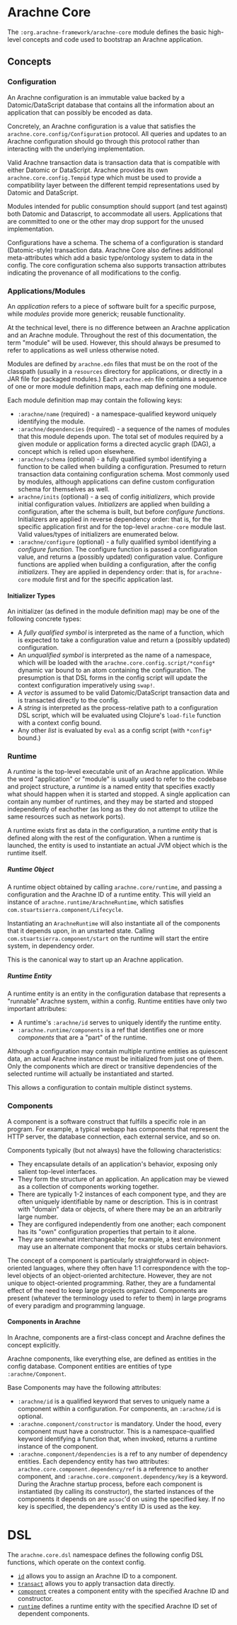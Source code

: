 <h1>Arachne Core</h1>

The `:org.arachne-framework/arachne-core` module defines the basic high-level concepts and code used to bootstrap an Arachne application.

## Concepts

### Configuration

An Arachne configuration is an immutable value backed by a Datomic/DataScript database that contains all the information about an application that can possibly be encoded as data.

Concretely, an Arachne configuration is a value that satisfies the `arachne.core.config/Configuration` protocol. All queries and updates to an Arachne configuration should go through this protocol rather than interacting with the underlying implementation.

Valid Arachne transaction data is transaction data that is compatible with either Datomic or DataScript. Arachne provides its own `arachne.core.config.Tempid` type which must be used to provide a compatibility layer between the different tempid representations used by Datomic and DataScript.

Modules intended for public consumption should support (and test against) both Datomic and Datascript, to accommodate all users. Applications that are committed to one or the other may drop support for the unused implementation.

Configurations have a schema. The schema of a configuration is standard (Datomic-style) transaction data. Arachne Core also defines additional meta-attributes which add a basic type/ontology system to data in the config. The core configuration schema also supports transaction attributes indicating the provenance of all modifications to the config.


### Applications/Modules

An _application_ refers to a piece of software built for a specific purpose, while _modules_ provide more generick; reusable functionality.

At the technical level, there is no difference between an Arachne application and an Arachne module. Throughout the rest of this documentation, the term "module" will be used. However, this should always be presumed to refer to applications as well unless otherwise noted.

Modules are defined by `arachne.edn` files that must be on the root of the classpath (usually in a `resources` directory for applications, or directly in a JAR file for packaged modules.) Each `arachne.edn` file contains a sequence of one or more module definition maps, each map defining one module.

Each module definition map may contain the following keys:

- `:arachne/name` (required) - a namespace-qualified keyword uniquely identifying the module.
- `:arachne/dependencies` (required) - a sequence of the names of modules that this module depends upon. The total set of modules required by a given module or application forms a directed acyclic graph (DAG), a concept which is relied upon elsewhere.
- `:arachne/schema` (optional) - a fully qualified symbol identifying a function to be called when building a configuration. Presumed to return  transaction data containing configuration schema. Most commonly used by modules, although applications can define custom configuration schema for themselves as well.
- `arachne/inits` (optional) - a seq of config _initializers_, which provide initial configuration values. _Initializers_ are applied when building a configuration, after the schema is built, but before _configure functions_. Initializers are applied in reverse dependency order: that is, for the specific application first and for the top-level `arachne-core` module last. Valid values/types of initializers are enumerated below.
- `:arachne/configure` (optional) - a fully qualified symbol identifying a *configure function*. The configure function is passed a configuration value, and returns a (possibly updated) configuration value. Configure functions are applied when building a configuration, after the config _initializers_. They are applied in dependency order: that is, for `arachne-core` module first and for the specific application last.

#### Initializer Types

An initializer (as defined in the module definition map) may be one of the following concrete types:

- A _fully qualified symbol_ is interpreted as the name of a function, which is expected to take a configuration value and return a (possibly updated) configuration.
- An _unqualified symbol_ is interpreted as the name of a namespace, which will be loaded with the `arachne.core.config.script/*config*` dynamic var bound to an atom containing the configuration. The presumption is that DSL forms in the config script will update the context configuration imperatively using `swap!`.
- A _vector_ is assumed to be valid Datomic/DataScript transaction data and is transacted directly to the config.
- A _string_ is interpreted as the process-relative path to a configuration DSL script, which will be evaluated using Clojure's `load-file` function with a context config bound.
- Any other _list_ is evaluated by `eval` as a config script (with `*config*` bound.)

### Runtime

A _runtime_ is the top-level executable unit of an Arachne application. While the word "application" or "module" is usually used to refer to the codebase and project structure, a _runtime_ is a named entity that specifies exactly what should happen when it is started and stopped. A single application can contain any number of runtimes, and they may be started and stopped independently of eachother (as long as they do not attempt to utilize the same resources such as network ports).

A runtime exists first as data in the configuration, a runtime _entity_ that is defined along with the rest of the configuration. When a runtime is launched, the entity is used to instantiate an actual JVM object which is the runtime itself.

##### Runtime Object

A runtime object obtained by calling `arachne.core/runtime`, and passing a configuration and the Arachne ID of a runtime entity. This will yield an instance of `arachne.runtime/ArachneRuntime`, which satisfies `com.stuartsierra.component/Lifecycle`.

Instantiating an `ArachneRuntime` will also instantiate all of the components that it depends upon, in an unstarted state. Calling `com.stuartsierra.component/start` on the runtime will start the entire system, in dependency order.

This is the canonical way to start up an Arachne application.

##### Runtime Entity

A runtime entity is an entity in the configuration database that represents a "runnable" Arachne system, within a config. Runtime entities have only two important attributes:

- A runtime's `:arachne/id` serves to uniquely identify the runtime entity.
- `:arachne.runtime/components` is a ref that identifies one or more _components_ that are a "part" of the runtime.

Although a configuration may contain multiple runtime entities as quiescent data, an actual Arachne instance must be initialized from just one of them. Only the components which are direct or transitive dependencies of the selected runtime will actually be instantiated and started.

This allows a configuration to contain multiple distinct systems.

### Components

A component is a software construct that fulfills a specific role in an program. For example, a typical webapp has components that represent the HTTP server, the database connection, each external service, and so on.

Components typically (but not always) have the following characteristics:

 - They encapsulate details of an application's behavior, exposing only salient top-level interfaces.
 - They form the structure of an application. An application may be viewed as a collection of components working together.
 - There are typically 1-2 instances of each component type, and they are often uniquely identifiable by name or description. This is in contrast with "domain" data or objects, of where there may be an an arbitrarily large number.
 - They are configured independently from one another; each component has its "own" configuration properties that pertain to it alone.
 - They are somewhat interchangeable; for example, a test environment may use an alternate component that mocks or stubs certain behaviors.

The concept of a component is particularly straightforward in object-oriented languages, where they often have 1:1 correspondence with the top-level objects of an object-oriented architecture. However, they are not unique to object-oriented programming. Rather, they are a fundamental effect of the need to keep large projects organized. Components are present (whatever the terminology used to refer to them) in large programs of every paradigm and programming language.

#### Components in Arachne

In Arachne, components are a first-class concept and Arachne defines the concept explicitly.

Arachne components, like everything else, are defined as entities in the config database. Component entities are entities of type `:arachne/Component`.

Base Components may have the following attributes:

- `:arachne/id` is a qualified keyword that serves to uniquely name a component within a configuration. For components, an `:arachne/id` is optional.
- `:arachne.component/constructor` is mandatory. Under the hood, every component must have a constructor. This is a namespace-qualified keyword identifying a function that, when invoked, returns a runtime instance of the component.
- `:arachne.component/dependencies` is a ref to any number of dependency entities. Each dependency entity has two attributes: `arachne.core.component.dependency/ref` is a reference to another component, and `:arachne.core.component.dependency/key` is a keyword. During the Arachne startup process, before each component is instantiated (by calling its constructor), the started instances of the components it depends on are `assoc`'d on using the specified key. If no key is specified, the dependency's entity ID is used as the key.

# DSL

The `arachne.core.dsl` namespace defines the following config DSL functions, which operate on the context config.

- [`id`](../api/arachne.core.dsl.html#var-id) allows you to assign an Arachne ID to a component.
- [`transact`](../api/arachne.core.dsl.html#var-transact) allows you to apply transaction data directly.
- [`component`](../api/arachne.core.dsl.html#var-component) creates a component entity with the specified Arachne ID and constructor.
- [`runtime`](../api/arachne.core.dsl.html#var-runtime) defines a runtime entity with the specified Arachne ID set of dependent components.
